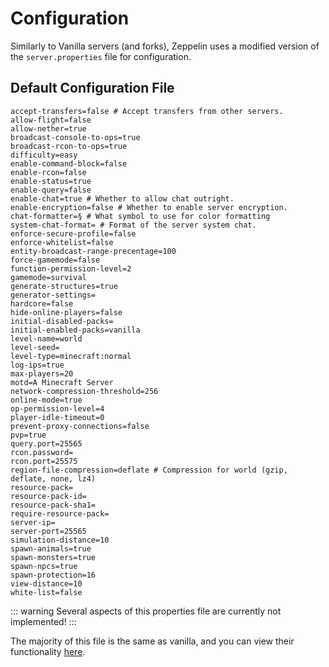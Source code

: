 # Configuration

Similarly to Vanilla servers (and forks), Zeppelin uses a modified version of the `server.properties` file for configuration.

## Default Configuration File
```properties
accept-transfers=false # Accept transfers from other servers.
allow-flight=false
allow-nether=true
broadcast-console-to-ops=true
broadcast-rcon-to-ops=true
difficulty=easy
enable-command-block=false
enable-rcon=false
enable-status=true
enable-query=false
enable-chat=true # Whether to allow chat outright.
enable-encryption=false # Whether to enable server encryption.
chat-formatter=§ # What symbol to use for color formatting
system-chat-format= # Format of the server system chat.
enforce-secure-profile=false
enforce-whitelist=false
entity-broadcast-range-precentage=100
force-gamemode=false
function-permission-level=2
gamemode=survival
generate-structures=true
generator-settings=
hardcore=false
hide-online-players=false
initial-disabled-packs=
initial-enabled-packs=vanilla
level-name=world
level-seed=
level-type=minecraft:normal
log-ips=true
max-players=20
motd=A Minecraft Server
network-compression-threshold=256
online-mode=true
op-permission-level=4
player-idle-timeout=0
prevent-proxy-connections=false
pvp=true
query.port=25565
rcon.password=
rcon.port=25575
region-file-compression=deflate # Compression for world (gzip, deflate, none, lz4)
resource-pack=
resource-pack-id=
resource-pack-sha1=
require-resource-pack=
server-ip=
server-port=25565
simulation-distance=10
spawn-animals=true
spawn-monsters=true
spawn-npcs=true
spawn-protection=16
view-distance=10
white-list=false
```

::: warning
Several aspects of this properties file are currently not implemented!
:::

The majority of this file is the same as vanilla, and you can view their functionality [here](https://minecraft.wiki/w/Server.properties).
